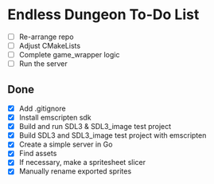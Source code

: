 # Endless Dungeon To-Do List

- [ ] Re-arrange repo
- [ ] Adjust CMakeLists
- [ ] Complete game_wrapper logic
- [ ] Run the server

## Done
- [x] Add .gitignore
- [x] Install emscripten sdk
- [x] Build and run SDL3 & SDL3_image test project
- [x] Build SDL3 and SDL3_image test project with emscripten
- [x] Create a simple server in Go
- [x] Find assets 
- [x] If necessary, make a spritesheet slicer
- [x] Manually rename exported sprites